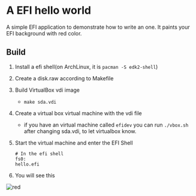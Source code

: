 # A EFI hello world
A simple EFI application to demonstrate how to write an one.
It paints your EFI background with red color.

## Build
1. Install a efi shell(on ArchLinux, it is `pacman -S edk2-shell`)
1. Create a disk.raw according to Makefile
1. Build VirtualBox vdi image
    - `make sda.vdi`
1. Create a virtual box virtual machine with the vdi file
    - if you have an virtual machine called `efidev` you can run `./vbox.sh` after changing sda.vdi, to let virtualbox know.

1. Start the virtual machine and enter the EFI Shell
    ```
    # In the efi shell
    fs0:
    hello.efi
    ```
1. You will see this

![red](docs/red.png)
